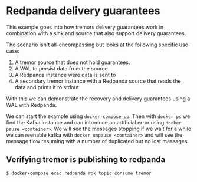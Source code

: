 # Redpanda delivery guarantees

This example goes into how tremors delivery guarantees work in combination with a sink and source that also support delivery guarantees.

The scenario isn't all-encompassing but looks at the following specific use-case:

1. A tremor source that does not hold guarantees.
2. A WAL to persist data from the source
3. A Redpanda instance were data is sent to
4. A secondary tremor instance with a Redpanda source that reads the data and prints it to stdout

With this we can demonstrate the recovery and delivery guarantees using a WAL with Redpanda.

We can start the example using `docker-compose up`. Then with `docker ps` we find the Kafka instance and can introduce an artificial error using `docker pause <container>`. We will see the messages stopping if we wait for a while we can reenable kafka with `docker unpause <container>` and will see the message flow resuming with a number of duplicated but no lost messages.

## Verifying tremor is publishing to redpanda

```bash
$ docker-compose exec redpanda rpk topic consume tremor
```

